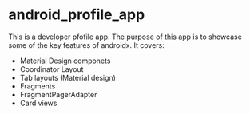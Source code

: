 # android_profile_app
This is a developer pfofile app. The purpose of this app is to showcase some of the key features of androidx. 
It covers:
- Material Design componets 
- Coordinator Layout
- Tab layouts (Material design)
- Fragments 
- FragmentPagerAdapter
- Card views 
